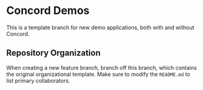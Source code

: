 # Concord Demos

This is a template branch for new demo applications, both with and without Concord.

## Repository Organization

When creating a new feature branch, branch off this branch, which contains the
original organizational template. Make sure to modify the `README.md` to list primary 
collaborators.
